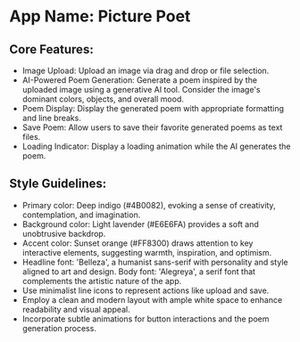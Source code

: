 # **App Name**: Picture Poet

## Core Features:

- Image Upload: Upload an image via drag and drop or file selection.
- AI-Powered Poem Generation: Generate a poem inspired by the uploaded image using a generative AI tool. Consider the image's dominant colors, objects, and overall mood.
- Poem Display: Display the generated poem with appropriate formatting and line breaks.
- Save Poem: Allow users to save their favorite generated poems as text files.
- Loading Indicator: Display a loading animation while the AI generates the poem.

## Style Guidelines:

- Primary color: Deep indigo (#4B0082), evoking a sense of creativity, contemplation, and imagination.
- Background color: Light lavender (#E6E6FA) provides a soft and unobtrusive backdrop.
- Accent color: Sunset orange (#FF8300) draws attention to key interactive elements, suggesting warmth, inspiration, and optimism.
- Headline font: 'Belleza', a humanist sans-serif with personality and style aligned to art and design. Body font: 'Alegreya', a serif font that complements the artistic nature of the app.
- Use minimalist line icons to represent actions like upload and save.
- Employ a clean and modern layout with ample white space to enhance readability and visual appeal.
- Incorporate subtle animations for button interactions and the poem generation process.